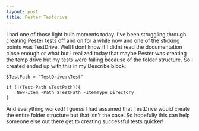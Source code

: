 ```yaml
---
layout: post
title: Pester Testdrive
---
```


I had one of those light bulb moments today. I've been struggling through creating Pester tests off and on for a while 
now and one of the sticking points was TestDrive. Well I dont know if I didnt read the documentation close enough or 
what but I realized today that maybe Pester was creating the temp drive but my tests were failing because of the folder 
structure. So I created ended up with this in my Describe block:

```
$TestPath = "TestDrive:\Test"

if (!(Test-Path $TestPath)){
    New-Item -Path $TestPath -ItemType Directory
}
```
And everything worked! I guess I had assumed that TestDrive would create the entire folder structure but that isn't the 
case. So hopefully this can help someone else out there get to creating successful tests quicker!
